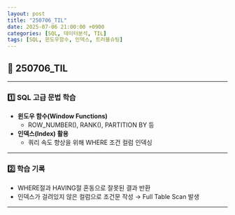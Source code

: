 ```yaml
---
layout: post
title: "250706_TIL"
date: 2025-07-06 21:00:00 +0900
categories: [SQL, 데이터분석, TIL]
tags: [SQL, 윈도우함수, 인덱스, 트러블슈팅]
---
```


<h2>📘 250706_TIL</h2>

---

<h3>1️⃣ SQL 고급 문법 학습</h3>

- **윈도우 함수(Window Functions)**
  - ROW_NUMBER(), RANK(), PARTITION BY 등
- **인덱스(Index) 활용**
  - 쿼리 속도 향상을 위해 WHERE 조건 컬럼 인덱싱

---

<h3>2️⃣ 학습 기록</h3>

- WHERE절과 HAVING절 혼동으로 잘못된 결과 반환
- 인덱스가 걸려있지 않은 컬럼으로 조건문 작성 → Full Table Scan 발생

---
